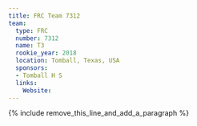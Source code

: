 ```yaml
---
title: FRC Team 7312
team:
  type: FRC
  number: 7312
  name: T3
  rookie_year: 2018
  location: Tomball, Texas, USA
  sponsors:
  - Tomball H S
  links:
    Website:
---
```


{% include remove_this_line_and_add_a_paragraph %}